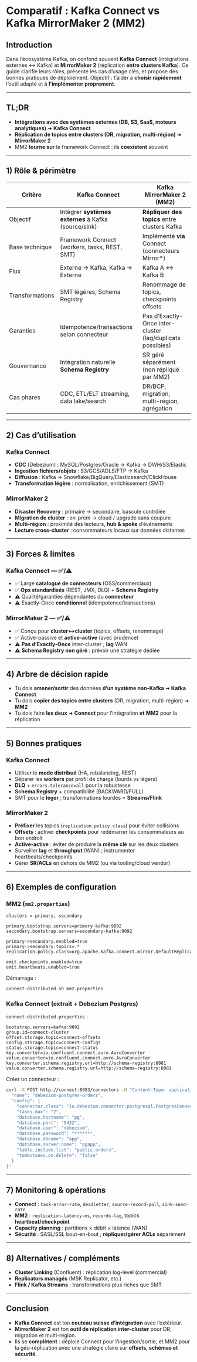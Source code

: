 # Comparatif : **Kafka Connect** vs **Kafka MirrorMaker 2 (MM2)**

## Introduction
Dans l’écosystème Kafka, on confond souvent **Kafka Connect** (intégrations externes ↔ Kafka) et **MirrorMaker 2** (réplication **entre clusters Kafka**). Ce guide clarifie leurs rôles, présente les cas d’usage clés, et propose des bonnes pratiques de déploiement. Objectif : t’aider à **choisir rapidement** l’outil adapté et à **l’implémenter proprement**.

---

## TL;DR
- **Intégrations avec des systèmes externes (DB, S3, SaaS, moteurs analytiques)** ➜ **Kafka Connect**  
- **Réplication de topics entre clusters (DR, migration, multi-région)** ➜ **MirrorMaker 2**  
- MM2 **tourne sur** le framework Connect : ils **coexistent** souvent

---

## 1) Rôle & périmètre

| Critère | **Kafka Connect** | **Kafka MirrorMaker 2 (MM2)** |
|---|---|---|
| Objectif | Intégrer **systèmes externes** à Kafka (source/sink) | **Répliquer des topics** entre clusters Kafka |
| Base technique | Framework Connect (workers, tasks, REST, SMT) | Implémenté **via** Connect (connecteurs Mirror*) |
| Flux | Externe → Kafka, Kafka → Externe | Kafka A ↔ Kafka B |
| Transformations | SMT légères, Schema Registry | Renommage de topics, checkpoints offsets |
| Garanties | Idempotence/transactions selon connecteur | Pas d’Exactly-Once inter-cluster (lag/duplicats possibles) |
| Gouvernance | Intégration naturelle **Schema Registry** | SR géré séparément (non répliqué par MM2) |
| Cas phares | CDC, ETL/ELT streaming, data lake/search | DR/BCP, migration, multi-région, agrégation |

---

## 2) Cas d’utilisation

### Kafka Connect
- **CDC** (Debezium) : MySQL/Postgres/Oracle → Kafka → DWH/S3/Elastic  
- **Ingestion fichiers/objets** : S3/GCS/ADLS/FTP → Kafka  
- **Diffusion** : Kafka → Snowflake/BigQuery/Elasticsearch/ClickHouse  
- **Transformation légère** : normalisation, enrichissement (SMT)

### MirrorMaker 2
- **Disaster Recovery** : primaire → secondaire, bascule contrôlée  
- **Migration de cluster** : on-prem → cloud / upgrade sans coupure  
- **Multi-région** : proximité des lecteurs, **hub & spoke** d’événements  
- **Lecture cross-cluster** : consommateurs locaux sur données distantes

---

## 3) Forces & limites

### Kafka Connect — ✅/⚠️
- ✅ Large **catalogue de connecteurs** (OSS/commerciaux)  
- ✅ **Ops standardisés** (REST, JMX, DLQ) + **Schema Registry**  
- ⚠️ Qualité/garanties dépendantes du **connecteur**  
- ⚠️ Exactly-Once **conditionnel** (idempotence/transactions)

### MirrorMaker 2 — ✅/⚠️
- ✅ Conçu pour **cluster↔cluster** (topics, offsets, renommage)  
- ✅ Active-passive et **active-active** (avec prudence)  
- ⚠️ **Pas d’Exactly-Once** inter-cluster ; **lag** WAN  
- ⚠️ **Schema Registry non géré** : prévoir une stratégie dédiée

---

## 4) Arbre de décision rapide
- Tu dois **amener/sortir** des données **d’un système non-Kafka** ➜ **Kafka Connect**  
- Tu dois **copier des topics entre clusters** (DR, migration, multi-région) ➜ **MM2**  
- Tu dois faire **les deux** ➜ **Connect** pour l’intégration **et** **MM2** pour la réplication

---

## 5) Bonnes pratiques

### Kafka Connect
- Utiliser le **mode distribué** (HA, rebalancing, REST)  
- Séparer les **workers** par profil de charge (lourds vs légers)  
- **DLQ** + `errors.tolerance=all` pour la robustesse  
- **Schema Registry** + compatibilité (BACKWARD/FULL)  
- SMT pour le **léger** ; transformations lourdes = **Streams/Flink**

### MirrorMaker 2
- **Préfixer** les topics (`replication.policy.class`) pour éviter collisions  
- **Offsets** : activer **checkpoints** pour redémarrer les consommateurs au bon endroit  
- **Active-active** : éviter de produire la **même clé** sur les deux clusters  
- Surveiller **lag** et **throughput** (WAN) ; instrumenter heartbeats/checkpoints  
- Gérer **SR/ACLs** en dehors de MM2 (ou via tooling/cloud vendor)

---

## 6) Exemples de configuration

### MM2 (`mm2.properties`)
```properties
clusters = primary, secondary

primary.bootstrap.servers=primary-kafka:9092
secondary.bootstrap.servers=secondary-kafka:9092

primary->secondary.enabled=true
primary->secondary.topics=.*
replication.policy.class=org.apache.kafka.connect.mirror.DefaultReplicationPolicy

emit.checkpoints.enabled=true
emit.heartbeats.enabled=true
```

Démarrage :
```bash
connect-distributed.sh mm2.properties
```

### Kafka Connect (extrait + Debezium Postgres)
`connect-distributed.properties` :
```properties
bootstrap.servers=kafka:9092
group.id=connect-cluster
offset.storage.topic=connect-offsets
config.storage.topic=connect-configs
status.storage.topic=connect-status
key.converter=io.confluent.connect.avro.AvroConverter
value.converter=io.confluent.connect.avro.AvroConverter
key.converter.schema.registry.url=http://schema-registry:8081
value.converter.schema.registry.url=http://schema-registry:8081
```

Créer un connecteur :
```bash
curl -X POST http://connect:8083/connectors -H "Content-Type: application/json" -d '{
  "name": "debezium-postgres-orders",
  "config": {
    "connector.class": "io.debezium.connector.postgresql.PostgresConnector",
    "tasks.max": "2",
    "database.hostname": "pg",
    "database.port": "5432",
    "database.user": "debezium",
    "database.password": "******",
    "database.dbname": "app",
    "database.server.name": "pgapp",
    "table.include.list": "public.orders",
    "tombstones.on.delete": "false"
  }
}'
```

---

## 7) Monitoring & opérations
- **Connect** : `task-error-rate`, `deadletter`, `source-record-poll`, `sink-send-rate`  
- **MM2** : `replication-latency-ms`, `records-lag`, topics **heartbeat/checkpoint**  
- **Capacity planning** : partitions × débit × latence (WAN)  
- **Sécurité** : SASL/SSL bout-en-bout ; **répliquer/gérer ACLs** séparément

---

## 8) Alternatives / compléments
- **Cluster Linking** (Confluent) : réplication log-level (commercial)  
- **Replicators managés** (MSK Replicator, etc.)  
- **Flink / Kafka Streams** : transformations plus riches que SMT

---

## Conclusion
- **Kafka Connect** est ton **couteau suisse d’intégration** avec l’extérieur.  
- **MirrorMaker 2** est ton **outil de réplication inter-cluster** pour DR, migration et multi-région.  
- Ils se **complètent** : déploie Connect pour l’ingestion/sortie, et MM2 pour la géo-réplication avec une stratégie claire sur **offsets, schémas et sécurité**.
